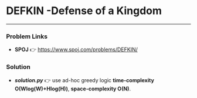 # DEFKIN -Defense of a Kingdom

---

### Problem Links
- **__SPOJ__** :point_right: https://www.spoj.com/problems/DEFKIN/

### Solution
- **_solution.py_** :point_right: use ad-hoc greedy logic **time-complexity O(Wlog(W)+Hlog(H))**, **space-complexity O(N)**.
